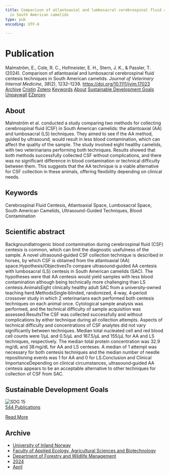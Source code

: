 ```yaml
---
title: Comparison of atlantoaxial and lumbosacral cerebrospinal fluid centesis techniques
  in South American camelids
type: pub
encoding: UTF-8

---
```

<h1>Publication</h1>
<article id="csl-bib-container-TU2LKSW3" class="csl-bib-container">
  <div class="csl-bib-body"> <div class="csl-entry">Malmström, E., Cole, R. C., Hofmeister, E. H., Stern, J. K., &#38; Passler, T. (2024). Comparison of atlantoaxial and lumbosacral cerebrospinal fluid centesis techniques in South American camelids. <i>Journal of Veterinary Internal Medicine</i>, <i>38</i>(2), 1232–1239. <a href="https://doi.org/10.1111/jvim.17023">https://doi.org/10.1111/jvim.17023</a></div> </div>
  <div class="csl-bib-buttons">
    <a href="#taxonomy-article-TU2LKSW3" alt="archive" class="csl-bib-button">Archive</a>
    <a href="https://app.cristin.no/results/show.jsf?id=2258874" alt="Cristin" class="csl-bib-button">Cristin</a>
    <a href="http://zotero.org/groups/5881554/items/TU2LKSW3" alt="Zotero" class="csl-bib-button">Zotero</a>
    <a href="#keywords-article-TU2LKSW3" alt="keywords" class="csl-bib-button">Keywords</a>
    <a href="#about-article-TU2LKSW3" alt="about_pub" class="csl-bib-button">About</a>
    <a href="#sdg-article-TU2LKSW3" alt="sdg" class="csl-bib-button">Sustainable Development Goals</a>
    <a href="https://onlinelibrary.wiley.com/doi/pdfdirect/10.1111/jvim.17023" alt="Unpaywall" class="csl-bib-button">Unpaywall</a>
    <a href="https://onlinelibrary.wiley.com/doi/pdfdirect/10.1111/jvim.17023" alt="EZproxy" class="csl-bib-button">EZproxy</a>
  </div>
  <div id="csl-bib-meta-container-TU2LKSW3"></div>
</article>
<div id="csl-bib-meta-TU2LKSW3" class="csl-bib-meta">
  <article id="about-article-TU2LKSW3" class="about_pub-article">
    <h1>About</h1>
    Malmström et al. conducted a study comparing two methods for collecting cerebrospinal fluid (CSF) in South American camelids: the atlantoaxial (AA) and lumbosacral (LS) techniques. They aimed to see if the AA method, guided by ultrasound, would result in less blood contamination, which can affect the quality of the sample. The study involved eight healthy camelids, with two veterinarians performing both techniques. Results showed that both methods successfully collected CSF without complications, and there was no significant difference in blood contamination or technical difficulty between them. This suggests that the AA technique is a viable alternative for CSF collection in these animals, offering flexibility depending on clinical needs.
  </article>
  <article id="keywords-article-TU2LKSW3" class="keywords-article">
    <h1>Keywords</h1>
    Cerebrospinal Fluid Centesis, Atlantoaxial Space, Lumbosacral Space, South American Camelids, Ultrasound-Guided Techniques, Blood Contamination
  </article>
  <article id="abstract-article-TU2LKSW3" class="abstract-article">
    <h1>Scientific abstract</h1>
    BackgroundIatrogenic blood contamination during cerebrospinal fluid (CSF) centesis is common, which can limit the diagnostic usefulness of the sample. A novel ultrasound‐guided CSF collection technique is described in horses, by which CSF is obtained from the atlantoaxial (AA) space.Hypothesis/ObjectivesTo compare ultrasound‐guided AA centesis with lumbosacral (LS) centesis in South American camelids (SAC). The hypotheses were that AA centesis would yield samples with less blood contamination although being technically more challenging than LS centesis.AnimalsEight clinically healthy adult SAC from a university‐owned teaching herd.MethodsSingle‐blinded, randomized, 4‐way, 4‐period crossover study in which 2 veterinarians each performed both centesis techniques on each animal once. Cytological sample analysis was performed, and the technical difficulty of sample acquisition was assessed.ResultsThe CSF was collected successfully and without complications by either technique during all collection attempts. Aspects of technical difficulty and concentrations of CSF analytes did not vary significantly between techniques. Median total nucleated cell and red blood cell counts were 1/μL and 0.5/μL and 167.5/μL and 155/μL for AA and LS techniques, respectively. The median total protein concentration was 32.9 mg/dL and 38 mg/dL for AA and LS centeses. A median of 1 attempt was necessary for both centesis techniques and the median number of needle repositioning events was 1 for AA and 0 for LS.Conclusion and Clinical ImportanceDepending on clinical circumstances, ultrasound‐guided AA centesis appears to be an acceptable alternative to other techniques for collection of CSF from SAC.
  </article>
  <article id="sdg-article-TU2LKSW3" class="sdg-article">
    <h1>Sustainable Development Goals</h1>
    <div class="sdg-container"><div id="sdg15" class="sdg">
        <img src="{{< params subfolder >}}images/sdg/sdg15_en.png" class="image" alt="SDG 15">
        <div class="sdg-overlay">
          <a href="{{< params subfolder >}}en/archive/?sdg=15#archive" class="sdg-publication-count"><span>544</span> Publications</a>
          <p><a href="https://sdgs.un.org/goals/goal15" class="sdg-read-more">Read More</a></p>
        </div>
      </div></div>
  </article>
  <article id="taxonomy-article-TU2LKSW3" class="taxonomy-article">
    <h1>Archive</h1>
    <ul>
      <li><a href="{{< params subfolder >}}en/archive/?key=3DCRN523">University of Inland Norway</a></li>
      <li><a href="{{< params subfolder >}}en/archive/?key=T77LXH6D">Faculty of Applied Ecology, Agricultural Sciences and Biotechnology</a></li>
      <li><a href="{{< params subfolder >}}en/archive/?key=7TRARPE3">Department of Forestry and Wildlife Management</a></li>
      <li><a href="{{< params subfolder >}}en/archive/?key=A4XX8HDP">2024</a></li>
      <li><a href="{{< params subfolder >}}en/archive/?key=KY9TTFZF">April</a></li>
    </ul>
  </article>
</div>
